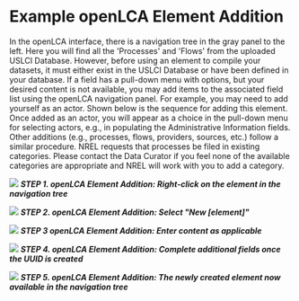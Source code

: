 # Example openLCA Element Addition

In the openLCA interface, there is a navigation tree in the gray panel to the left. Here you will find all the 'Processes' and 'Flows' from the uploaded USLCI Database. However, before using an element to compile your datasets, it must either exist in the USLCI Database or have been defined in your database. If a field has a pull-down menu with options, but your desired content is not available, you may add items to the associated field list using the openLCA navigation panel. For example, you may need to add yourself as an actor. Shown below is the sequence for adding this element. Once added as an actor, you will appear as a choice in the pull-down menu for selecting actors, e.g., in populating the Administrative Information fields. Other additions (e.g., processes, flows, providers, sources, etc.) follow a similar procedure. NREL requests that processes be filed in existing categories. Please contact the Data Curator if you feel none of the available categories are appropriate and NREL will work with you to add a category.

![](https://github.com/uslci-admin/private-uslci-content/blob/dev/images/Actor%201.png)
**_STEP 1. openLCA Element Addition: Right-click on the element in the navigation tree_**


![](https://github.com/uslci-admin/private-uslci-content/blob/dev/images/Actor%202.png)
**_STEP 2. openLCA Element Addition: Select "New [element]"_**


![](https://github.com/uslci-admin/private-uslci-content/blob/dev/images/Actor%203.png)
**_STEP 3 openLCA Element Addition: Enter content as applicable_**


![](https://github.com/uslci-admin/private-uslci-content/blob/dev/images/Actor%204.png)
**_STEP 4. openLCA Element Addition: Complete additional fields once the UUID is created_**


![](https://github.com/uslci-admin/private-uslci-content/blob/dev/images/Actor%205.png)
**_STEP 5. openLCA Element Addition: The newly created element now available in the navigation tree_**
